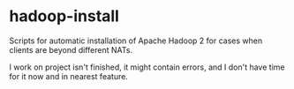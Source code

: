 hadoop-install
==============

Scripts for automatic installation of Apache Hadoop 2 for cases when clients are beyond different NATs.

I work on project isn't finished, it might contain errors, and I don't have time for it now and in nearest feature.
